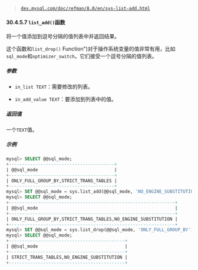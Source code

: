 > [`dev.mysql.com/doc/refman/8.0/en/sys-list-add.html`](https://dev.mysql.com/doc/refman/8.0/en/sys-list-add.html)

#### 30.4.5.7 `list_add()`函数

将一个值添加到逗号分隔的值列表中并返回结果。

这个函数和`list_drop()` Function")对于操作系统变量的值非常有用，比如`sql_mode`和`optimizer_switch`，它们接受一个逗号分隔的值列表。

##### 参数

+   `in_list TEXT`：需要修改的列表。

+   `in_add_value TEXT`：要添加到列表中的值。

##### 返回值

一个`TEXT`值。

##### 示例

```sql
mysql> SELECT @@sql_mode;
+----------------------------------------+
| @@sql_mode                             |
+----------------------------------------+
| ONLY_FULL_GROUP_BY,STRICT_TRANS_TABLES |
+----------------------------------------+
mysql> SET @@sql_mode = sys.list_add(@@sql_mode, 'NO_ENGINE_SUBSTITUTION');
mysql> SELECT @@sql_mode;
+---------------------------------------------------------------+
| @@sql_mode                                                    |
+---------------------------------------------------------------+
| ONLY_FULL_GROUP_BY,STRICT_TRANS_TABLES,NO_ENGINE_SUBSTITUTION |
+---------------------------------------------------------------+
mysql> SET @@sql_mode = sys.list_drop(@@sql_mode, 'ONLY_FULL_GROUP_BY');
mysql> SELECT @@sql_mode;
+--------------------------------------------+
| @@sql_mode                                 |
+--------------------------------------------+
| STRICT_TRANS_TABLES,NO_ENGINE_SUBSTITUTION |
+--------------------------------------------+
```
